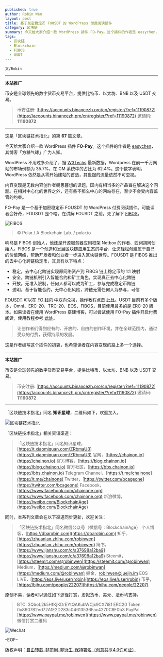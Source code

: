 ```yaml
---
published: true
author: Robin Wen
layout: post
title: 基于加密稳定币 FOUSDT 的 WordPress 付费阅读插件
category: 区块链
summary: 今天给大家介绍一款 WordPress 插件 FO-Pay。这个插件的作者是 easychen，其博客「方糖气球」广为人知。内容变现是无数内容创作者朝思暮想的话题，国内有相当多的产品旨在解决这个问题。在相对中心化的世界之外，还有些不那么中心的网站存在，至少不会受内容监管的约束。FO-Pay 是一个基于加密稳定币 FOUSDT 的 WordPress 付费阅读插件。可能读者会好奇，FOUSDT 是个啥。在讲解 FOUSDT 之前，先了解下 FIBOS。让创作者们得到应有的、开放的、自由的创作环境，并在全球范围内，通过受众的付费，获得持续的发展。这是作者编写这个插件的初衷，也希望读者在内容变现的路上多一个选择。
tags:
  - 区块链
  - Blockchain
  - FIBOS
  - USDT
---
```


`文/Robin`

***

**本站推广**

币安是全球领先的数字货币交易平台，提供比特币、以太坊、BNB 以及 USDT 交易。

> 币安注册: [https://accounts.binancezh.pro/cn/register/?ref=11190872](https://accounts.binancezh.pro/cn/register/?ref=11190872)
> 邀请码: **11190872**

***

这是「区块链技术指北」的第 **67** 篇文章。

今天给大家介绍一款 WordPress 插件 **FO-Pay**。这个插件的作者是 [easychen](https://github.com/easychen)，其博客「方糖气球」广为人知。

WordPress 不用过多介绍了，据 [W3Techs](https://w3techs.com/technologies/overview/content_management) 最新数据，Wordpress 在前一千万网站的市场份额为 35.7%，在 CM 系统中的占比为 62.4%。这个数字表明，WordPress 依然是从零开始建站的首选，其盘踞的流量依然不可忽视。

内容变现是无数内容创作者朝思暮想的话题，国内有相当多的产品旨在解决这个问题。在相对中心化的世界之外，还有些不那么中心的网站存在，至少不会受内容监管的约束。

FO-Pay 是一个基于加密稳定币 FOUSDT 的 WordPress 付费阅读插件。可能读者会好奇，FOUSDT 是个啥。在讲解 FOUSDT 之前，先了解下 [FIBOS](https://fibos.io)。

![FIBOS](https://cdn.dbarobin.com/v23bhnb.png)

> © Polar / A Blockchain Lab. / polar.io

响马是 FIBOS 创始人，他还是开源服务器应用框架 Netbox 的作者、西祠胡同创始人。FIBOS 是一个创造和发展区块链应用生态的平台，让您轻松创建属于自己的价值网络，帮助开发者和创业者一步进入区块链世界。FOUSDT 是 FIBOS 推出的去中心化跨链稳定币，其具有以下特点：

* 稳定，去中心化跨链实现原网络资产到 FIBOS 链上稳定币的 1:1 映射
* 安全，跨链机制引入智能合约和矿工角色，实现真正去中心化跨链
* 开放，无准入限制，任何人都可以成为矿工，参与完成稳定币跨链
* 透明，基于智能合约，无中心化风险，跨链无需任何人为参与，可信

[FOUSDT](https://fibos.io/zh-cn/fousdt) 可以在 [FO 钱包](https://wallet.fo) 中双向兑换，操作教程点击 [此处](https://www.biask.com/article/16096)。USDT 目前有多个版本，Omni、ERC-20、TRC-20、EOS、FIBOS，目前使用最多的是 ERC-20 版本。如果读者在使用 WordPress 搭建博客，可以尝试使用 FO-Pay 插件开启付费阅读，使用教程参考 [此处](https://github.com/easychen/fo-pay/blob/master/README.MD)。

> 让创作者们得到应有的、开放的、自由的创作环境，并在全球范围内，通过受众的付费，获得持续的发展。

这是作者编写这个插件的初衷，也希望读者在内容变现的路上多一个选择。

***

**本站推广**

币安是全球领先的数字货币交易平台，提供比特币、以太坊、BNB 以及 USDT 交易。

> 币安注册: [https://accounts.binancezh.pro/cn/register/?ref=11190872](https://accounts.binancezh.pro/cn/register/?ref=11190872)
> 邀请码: **11190872**

***

「区块链技术指北」同名 **知识星球**，二维码如下，欢迎加入。

![区块链技术指北](https://cdn.dbarobin.com/3YzonTR.png)

「区块链技术指北」相关资讯渠道：

> 「区块链技术指北」同名知识星球，[https://t.xiaomiquan.com/ZRbmaU3](https://t.xiaomiquan.com/ZRbmaU3)
> 官网，[https://chainon.io](https://chainon.io)
> 官方博客，[https://blog.chainon.io](https://blog.chainon.io)
> 官方社区，[https://bbs.chainon.io](https://bbs.chainon.io)
> Telegram Channel，[https://t.me/chainone](https://t.me/chainone)
> Twitter，[https://twitter.com/bcageone](https://twitter.com/bcageone)
> Facebook，[https://www.facebook.com/chainone.org](https://www.facebook.com/chainone.org)
> 新浪微博，[https://weibo.com/BlockchainAge](https://weibo.com/BlockchainAge)

同时，本系列文章会在以下渠道同步更新，欢迎关注：

> 「区块链技术指北」同名微信公众号（微信号：BlockchainAge）
> 个人博客，[https://dbarobin.com](https://dbarobin.com)
> 知乎，[https://zhuanlan.zhihu.com/robinwen](https://zhuanlan.zhihu.com/robinwen)
> 简书，[https://www.jianshu.com/c/a37698a12ba9](https://www.jianshu.com/c/a37698a12ba9)
> Steemit，[https://steemit.com/@robinwen](https://steemit.com/@robinwen)
> Medium，[https://medium.com/@robinwan](https://medium.com/@robinwan)
> 掘金，[robinwen@juejin.im](https://juejin.im/user/5673ccae60b2260ee435f89a/posts)
> EOS LIVE，[https://eos.live/user/robin](https://eos.live/user/robin)
> 币乎，[https://bihu.com/people/22207](https://bihu.com/people/22207)

原创不易，读者可以通过如下途径打赏，虚拟货币、美元、法币均支持。

> BTC: 3QboL2k5HfKjKDrEYtQAKubWCjx9CX7i8f
> ERC20 Token: 0x8907B2ed72A1E2D283c04613536Fac4270C9F0b3
> PayPal: [https://www.paypal.me/robinwen](https://www.paypal.me/robinwen)
> 微信打赏二维码

![Wechat](https://cdn.dbarobin.com/SzoNl5b.jpg)

–EOF–

版权声明：[自由转载-非商用-非衍生-保持署名（创意共享4.0许可证）](http://creativecommons.org/licenses/by-nc-nd/4.0/deed.zh)
